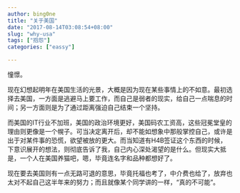 ```yaml
---
author: bing0ne
title: "关于美国"
date: "2017-08-14T03:08:54+08:00"
slug: "why-usa"
tags: ["抱怨"]
categories: ["eassy"]

---
```

憧憬。
<!--more-->

现在幻想起明年在美国生活的光景，大概是因为现在某些事情上的不如意。最初选择去美国，一方面是逃避马上要工作，而自己是弱者的现实，给自己一点喘息的时间；另一方面则是为了通过距离强迫自己结束一个坚持。

而美国的IT行业不加班，美国的政治环境更好，美国码农工资高，这些冠冕堂皇的理由则更像是一个幌子。可当决定离开后，却不能如想象中那般掌控自己，或许是出于对某件事的恐慌，欲望被放的更大。而当知道有H4B签证这个东西的时候，下意识展开的想法，则彻底告诉了我，自己内心深处渴望的是什么。但现实大抵是，一个人在美国养猫吧，嗯，毕竟连名字和品种都想好了。

现在要去美国则有一点无路可退的意思，毕竟托福也考了，中介费也给了，放弃也太对不起自己这半年来的努力；而且就像某个同学讲的一样，“真的不可能”。

